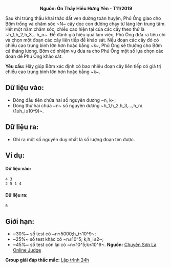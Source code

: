 **<center>Nguồn: Ôn Thầy Hiếu Hưng Yên - T11/2019</center>**

Sau khi trúng thầu khai thác đất ven đường toàn huyện, Phú Ông giao cho Bờm trồng và chăm sóc ~N~ cây dọc con đường chạy từ làng lên trung tâm. Hết một năm chăm sóc, chiều cao hiện tại của các cây theo thứ là ~h_1,h_2,h_3,…h_n~. Để đánh giá hiệu quả làm việc, Phú Ông đưa ra tiêu chí và chọn một đoạn các cây liên tiếp để khảo sát. Nếu đoạn các cây đó có chiều cao trung bình lớn hơn hoặc bằng ~k~, Phú Ông sẽ thưởng cho Bờm cả tháng lương. Bờm có nhiệm vụ đưa ra cho Phú Ông một số lựa chọn các đoạn để Phú Ông khảo sát.

**Yêu cầu:** Hãy giúp Bờm xác định có bao nhiêu đoạn cây liên tiếp có giá trị chiều cao trung bình lớn hơn hoặc bằng ~k~.

## Dữ liệu vào:
- Dòng đầu tiên chứa hai số nguyên dương ~n, k~;
- Dòng thứ hai chứa ~n~ số nguyên dương ~h_1,h_2,h_3,…,h_n\ (1≤h_i≤10^9)~.

## Dữ liệu ra:
- Ghi ra một số nguyên duy nhất là số lượng đoạn tìm được.

## Ví dụ:
#### Dữ liệu vào:
```
4 3
2 5 1 4
```

#### Dữ liệu ra:
```
6
```

## Giới hạn:
- ~30\%~ số test có ~n≤5000;h_i≤10^9~;
- ~25\%~ số test khác có ~n≤10^5; k,h_i≤2~;
- ~45\%~ số test còn lại có ~n≤10^5;k≤10^9~.
**Nguồn:** [Chuyên Sơn La Online Judge](http://csloj.ddns.net/)

**Group giải đáp thắc mắc:** [Lập trình 24h](https://www.facebook.com/groups/1386904321519984)